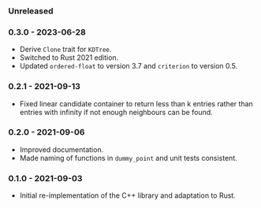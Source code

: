 ### Unreleased

### 0.3.0 - 2023-06-28

* Derive `Clone` trait for `KDTree`.
* Switched to Rust 2021 edition.
* Updated `ordered-float` to version 3.7 and `criterion` to version 0.5.

### 0.2.1 - 2021-09-13

* Fixed linear candidate container to return less than k entries rather than entries with infinity if not enough neighbours can be found.

### 0.2.0 - 2021-09-06

* Improved documentation.
* Made naming of functions in `dummy_point` and unit tests consistent.

### 0.1.0 - 2021-09-03

* Initial re-implementation of the C++ library and adaptation to Rust.